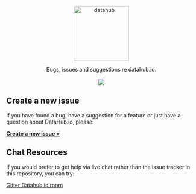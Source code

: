 <p align="center">
  <a href="https://datahub.io/">
    <img alt="datahub" src="http://datahub.io/static/img/logo-cube.png" width="146">
  </a>
</p>

<p align="center">
  Bugs, issues and suggestions re datahub.io.
  <br />
  <br /><a href="https://gitter.im/datahubio/chat"><img src="https://img.shields.io/gitter/room/frictionlessdata/chat.svg" /></a>
</p>

## Create a new issue

If you have found a bug, have a suggestion for a feature or just have a question about DataHub.io, please:

**[Create a new issue &raquo;](https://github.com/datahubio/qa/issues/new)**

## Chat Resources

If you would prefer to get help via live chat rather than the issue tracker in
this repository, you can try:

[Gitter Datahub.io room](https://gitter.im/datahubio/)
